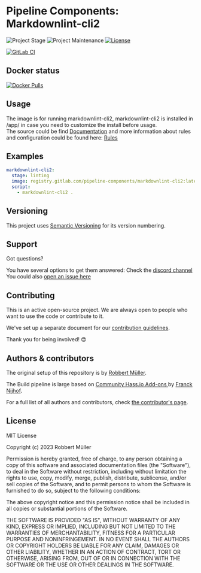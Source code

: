 # Pipeline Components: Markdownlint-cli2

![Project Stage][project-stage-shield]
![Project Maintenance][maintenance-shield]
[![License][license-shield]](LICENSE)

[![GitLab CI][gitlabci-shield]][gitlabci]

## Docker status

[![Docker Pulls][pulls-shield]][dockerhub]

## Usage

The image is for running markdownlint-cli2, markdownlint-cli2 is installed
in /app/ in case you need to customize the install before usage.  
The source could be find [Documentation][markdownlint-cli2] and more information
about rules and configuration could be found here: [Rules][markdownlint-cli2-rules]

## Examples

```yaml
markdownlint-cli2:
  stage: linting
  image: registry.gitlab.com/pipeline-components/markdownlint-cli2:latest
  script:
    - markdownlint-cli2 .
```

## Versioning

This project uses [Semantic Versioning][semver] for its version numbering.

## Support

Got questions?

You have several options to get them answered:
Check the [discord channel][discord]
You could also [open an issue here][issue]

## Contributing

This is an active open-source project. We are always open to people who want to
use the code or contribute to it.

We've set up a separate document for our [contribution guidelines](CONTRIBUTING.md).

Thank you for being involved! :heart_eyes:

## Authors & contributors

The original setup of this repository is by [Robbert Müller][mjrider].

The Build pipeline is large based on [Community Hass.io Add-ons
][hassio-addons] by [Franck Nijhof][frenck].

For a full list of all authors and contributors,
check [the contributor's page][contributors].

## License

MIT License

Copyright (c) 2023 Robbert Müller

Permission is hereby granted, free of charge, to any person obtaining a copy
of this software and associated documentation files (the "Software"), to deal
in the Software without restriction, including without limitation the rights
to use, copy, modify, merge, publish, distribute, sublicense, and/or sell
copies of the Software, and to permit persons to whom the Software is
furnished to do so, subject to the following conditions:

The above copyright notice and this permission notice shall be included in all
copies or substantial portions of the Software.

THE SOFTWARE IS PROVIDED "AS IS", WITHOUT WARRANTY OF ANY KIND, EXPRESS OR
IMPLIED, INCLUDING BUT NOT LIMITED TO THE WARRANTIES OF MERCHANTABILITY,
FITNESS FOR A PARTICULAR PURPOSE AND NONINFRINGEMENT. IN NO EVENT SHALL THE
AUTHORS OR COPYRIGHT HOLDERS BE LIABLE FOR ANY CLAIM, DAMAGES OR OTHER
LIABILITY, WHETHER IN AN ACTION OF CONTRACT, TORT OR OTHERWISE, ARISING FROM,
OUT OF OR IN CONNECTION WITH THE SOFTWARE OR THE USE OR OTHER DEALINGS IN THE
SOFTWARE.

[contributors]: https://gitlab.com/pipeline-components/markdownlint-cli2/-/graphs/main
[dockerhub]: https://hub.docker.com/r/pipelinecomponents/markdownlint-cli2
[license-shield]: https://img.shields.io/badge/License-MIT-green.svg
[mjrider]: https://gitlab.com/mjrider
[discord]: https://discord.gg/vhxWFfP
[gitlabci-shield]: https://img.shields.io/gitlab/pipeline/pipeline-components/markdownlint-cli2.svg
[gitlabci]: https://gitlab.com/pipeline-components/markdownlint-cli2/-/commits/main
[issue]: https://gitlab.com/pipeline-components/markdownlint-cli2/issues
[maintenance-shield]: https://img.shields.io/maintenance/yes/2023.svg
[project-stage-shield]: https://img.shields.io/badge/project%20stage-production%20ready-brightgreen.svg
[pulls-shield]: https://img.shields.io/docker/pulls/pipelinecomponents/markdownlint-cli2.svg
[semver]: http://semver.org/spec/v2.0.0.html

[frenck]: https://github.com/frenck
[hassio-addons]: https://github.com/hassio-addons
[markdownlint-cli2]: https://github.com/DavidAnson/markdownlint/blob/main/README.md#rules--aliases
[markdownlint-cli2-rules]: https://github.com/DavidAnson/markdownlint/blob/main/README.md#rules--aliases
